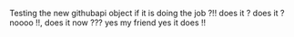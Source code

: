 Testing the new githubapi object if it is doing the job ?!! does it ? does it ? noooo !!, does it now ??? yes my friend yes it does !! 
